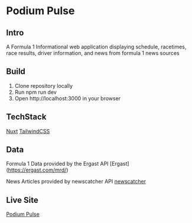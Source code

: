 # Podium Pulse

## Intro

A Formula 1 Informational web application displaying schedule, racetimes, race results, driver information, and news from formula 1 news sources

## Build

1. Clone repository locally
2. Run npm run dev
3. Open http://localhost:3000 in your browser

## TechStack

[Nuxt](https://nuxt.com/)
[TailwindCSS](https://tailwindcss.com/)

## Data

Formula 1 Data provided by the Ergast API
[Ergast] (https://ergast.com/mrd/)

News Articles provided by newscatcher API
[newscatcher](https://www.newscatcherapi.com/)

## Live Site

[Podium Pulse](https://podiumpulse.netlify.app)
